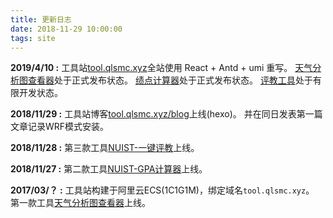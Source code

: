 ```yaml
---
title: 更新日志
date: 2018-11-29 10:00:00
tags: site
---
```


**2019/4/10 :**  工具站[tool.qlsmc.xyz](https://tool.qlsmc.xyz)全站使用 React + Antd + umi 重写。
[天气分析图查看器](https://tool.qlsmc.xyz/weatherchart)处于正式发布状态。
[绩点计算器](https://tool.qlsmc.xyz/gpa)处于正式发布状态。
[评教工具](https://tool.qlsmc.xyz/estimate)处于有限开发状态。

**2018/11/29 :**  工具站博客[tool.qlsmc.xyz/blog](https://tool.qlsmc.xyz/blog)上线(hexo)。
并在同日发表第一篇文章记录WRF模式安装。

**2018/11/28 :**  第三款工具[NUIST-一键评教](https://tool.qlsmc.xyz/estimate.html)上线。

**2018/11/27 :**  第二款工具[NUIST-GPA计算器](https://tool.qlsmc.xyz/gpa.html)上线。

**2017/03/？ :**  工具站构建于阿里云ECS(1C1G1M)，绑定域名`tool.qlsmc.xyz`。
第一款工具[天气分析图查看器](https://tool.qlsmc.xyz/)上线。
